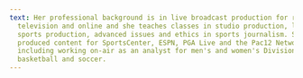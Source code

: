 ```yaml
---
text: Her professional background is in live broadcast production for radio,
  television and online and she teaches classes in studio production, live
  sports production, advanced issues and ethics in sports journalism. She has
  produced content for SportsCenter, ESPN, PGA Live and the Pac12 Network,
  including working on-air as an analyst for men's and women's Division I
  basketball and soccer.
---
```

